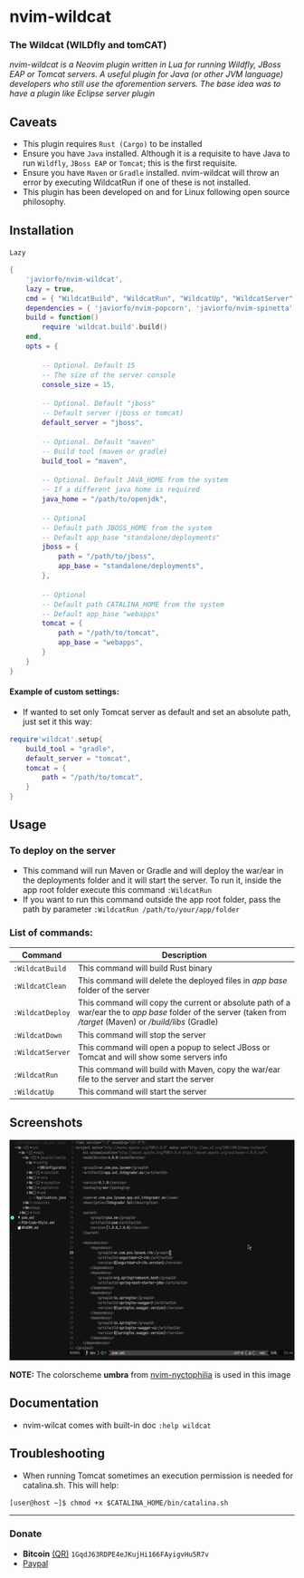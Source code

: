 # nvim-wildcat
### The Wildcat (WILDfly and tomCAT)
*nvim-wildcat is a Neovim plugin written in Lua for running Wildfly, JBoss EAP or Tomcat servers. A useful plugin for Java (or other JVM language) developers who still use the aforemention servers. The base idea was to have a plugin like Eclipse server plugin*

## Caveats
- This plugin requires `Rust (Cargo)` to be installed
- Ensure you have `Java` installed. Although it is a requisite to have Java to run `Wildfly`, `JBoss EAP` or `Tomcat`; this is the first requisite. 
- Ensure you have `Maven` or `Gradle` installed. nvim-wildcat will throw an error by executing WildcatRun if one of these is not installed.
- This plugin has been developed on and for Linux following open source philosophy.

## Installation
`Lazy`
```lua
{
    'javiorfo/nvim-wildcat',
    lazy = true,
    cmd = { "WildcatBuild", "WildcatRun", "WildcatUp", "WildcatServer" },
    dependencies = { 'javiorfo/nvim-popcorn', 'javiorfo/nvim-spinetta' },
    build = function()
        require 'wildcat.build'.build()
    end,
    opts = {

        -- Optional. Default 15
        -- The size of the server console
        console_size = 15,

        -- Optional. Default "jboss"
        -- Default server (jboss or tomcat)
        default_server = "jboss",

        -- Optional. Default "maven"
        -- Build tool (maven or gradle)
        build_tool = "maven",

        -- Optional. Default JAVA_HOME from the system
        -- If a different java home is required
        java_home = "/path/to/openjdk",

        -- Optional 
        -- Default path JBOSS_HOME from the system
        -- Default app_base "standalone/deployments"
        jboss = {
            path = "/path/to/jboss",
            app_base = "standalone/deployments",
        },

        -- Optional 
        -- Default path CATALINA_HOME from the system
        -- Default app_base "webapps"
        tomcat = {
            path = "/path/to/tomcat",
            app_base = "webapps",
        }
    }
}
```

#### Example of custom settings:
- If wanted to set only Tomcat server as default and set an absolute path, just set it this way:
```lua
require'wildcat'.setup{
    build_tool = "gradle",
    default_server = "tomcat",
    tomcat = {
        path = "/path/to/tomcat",
    }
}
```

## Usage
### To deploy on the server
- This command will run Maven or Gradle and will deploy the war/ear in the deployments folder and it will start the server. To run it, inside the app root folder execute this command `:WildcatRun`
- If you want to run this command outside the app root folder, pass the path by parameter `:WildcatRun /path/to/your/app/folder`

### List of commands:
| Command | Description                       |
| -------------- | --------------------------------- |
| `:WildcatBuild`  | This command will build Rust binary |
| `:WildcatClean`  | This command will delete the deployed files in _app base_ folder of the server |
| `:WildcatDeploy` | This command will copy the current or absolute path of a war/ear the to _app base_ folder of the server (taken from */target* (Maven) or */build/libs* (Gradle) |
| `:WildcatDown`   | This command will stop the server |
| `:WildcatServer` | This command will open a popup to select JBoss or Tomcat and will show some servers info |
| `:WildcatRun`    | This command will build with Maven, copy the war/ear file to the server and start the server|
| `:WildcatUp` | This command will start the server |

## Screenshots

<img src="https://github.com/javiorfo/img/blob/master/nvim-wildcat/wildcat2.gif?raw=true" alt="wildcat" />

**NOTE:** The colorscheme **umbra** from [nvim-nyctophilia](https://github.com/javiorfo/nvim-nyctophilia) is used in this image

## Documentation
- nvim-wilcat comes with built-in doc `:help wildcat`

## Troubleshooting
- When running Tomcat sometimes an execution permission is needed for catalina.sh. This will help:
```console
[user@host ~]$ chmod +x $CATALINA_HOME/bin/catalina.sh
```

---

### Donate
- **Bitcoin** [(QR)](https://raw.githubusercontent.com/javiorfo/img/master/crypto/bitcoin.png)  `1GqdJ63RDPE4eJKujHi166FAyigvHu5R7v`
- [Paypal](https://www.paypal.com/donate/?hosted_button_id=FA7SGLSCT2H8G) 
